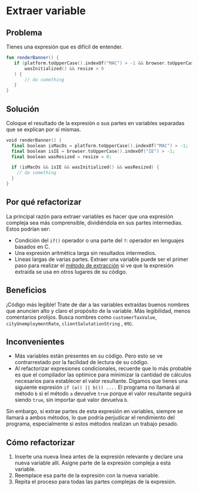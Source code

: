 # Extraer variable

## Problema
Tienes una expresión que es difícil de entender.
 ```kotlin
fun renderBanner() {
    if (platform.toUpperCase().indexOf("MAC") > -1 && browser.toUpperCase().indexOf("IE") > -1 &&
        wasInitialized() && resize > 0
    ) {
        // do something
    }
}
 ```
## Solución
Coloque el resultado de la expresión o sus partes en variables separadas que se explican por sí mismas.
```kotlin
void renderBanner() {
  final boolean isMacOs = platform.toUpperCase().indexOf("MAC") > -1;
  final boolean isIE = browser.toUpperCase().indexOf("IE") > -1;
  final boolean wasResized = resize > 0;

  if (isMacOs && isIE && wasInitialized() && wasResized) {
    // do something
  }
}
```
## Por qué refactorizar
La principal razón para extraer variables es hacer que una expresión compleja sea más comprensible, dividiéndola en sus partes intermedias. Estos podrían ser:
- Condición del ```if()``` operador o una parte del ```?```: operador en lenguajes basados ​​en C.
- Una expresión aritmética larga sin resultados intermedios.
- Líneas largas de varias partes.
Extraer una variable puede ser el primer paso para realizar el [método de extracción](ExtractMethod.md) si ve que la expresión extraída se usa en otros lugares de su código.
## Beneficios
¡Código más legible! Trate de dar a las variables extraídas buenos nombres que anuncien alto y claro el propósito de la variable. Más legibilidad, menos comentarios prolijos. Busca nombres como ```customerTaxValue```, ```cityUnemploymentRate```, ```clientSalutationString``` , etc.

## Inconvenientes
- Más variables están presentes en su código. Pero esto se ve contrarrestado por la facilidad de lectura de su código.
- Al refactorizar expresiones condicionales, recuerde que lo más probable es que el compilador las optimice para minimizar la cantidad de cálculos necesarios para establecer el valor resultante. Digamos que tienes una siguiente expresión ```if (a() || b()) ....``` El programa no llamará al método ```b``` si el método ```a``` devuelve ```true``` porque el valor resultante seguirá siendo ```true```, sin importar qué valor devuelva ```b```.

Sin embargo, si extrae partes de esta expresión en variables, siempre se llamará a ambos métodos, lo que podría perjudicar el rendimiento del programa, especialmente si estos métodos realizan un trabajo pesado.

## Cómo refactorizar
1. Inserte una nueva línea antes de la expresión relevante y declare una nueva variable allí. Asigne parte de la expresión compleja a esta variable.
2. Reemplace esa parte de la expresión con la nueva variable.
3. Repita el proceso para todas las partes complejas de la expresión.
